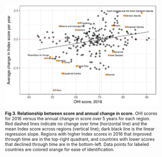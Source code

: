 ![fig 3](../figs/fig3.png)

**Fig 3. Relationship between score and annual change in score.**
OHI scores for 2016 versus the annual change in score over 5 years for each region. Red dashed lines indicate no change over time (horizontal line) and the mean Index score across regions (vertical line); dark black line is the linear regression slope. Regions with higher Index scores in 2016 that improved through time are in the top-right quadrant, and countries with lower scores that declined through time are in the bottom-left. Data points for labeled countries are colored orange for ease of identification.
